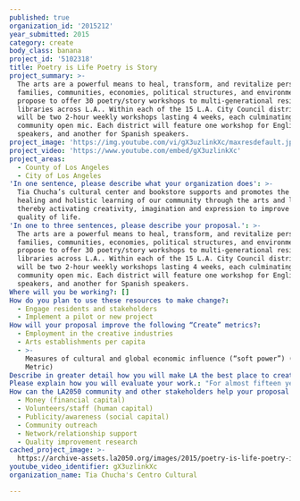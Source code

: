 ```yaml
---
published: true
organization_id: '2015212'
year_submitted: 2015
category: create
body_class: banana
project_id: '5102318'
title: Poetry is Life Poetry is Story
project_summary: >-
  The arts are a powerful means to heal, transform, and revitalize persons,
  families, communities, economies, political structures, and environments. We
  propose to offer 30 poetry/story workshops to multi-generational residents at
  libraries across L.A.. Within each of the 15 L.A. City Council districts there
  will be two 2-hour weekly workshops lasting 4 weeks, each culminating in a
  community open mic. Each district will feature one workshop for English
  speakers, and another for Spanish speakers.
project_image: 'https://img.youtube.com/vi/gX3uzlinkXc/maxresdefault.jpg'
project_video: 'https://www.youtube.com/embed/gX3uzlinkXc'
project_areas:
  - County of Los Angeles
  - City of Los Angeles
'In one sentence, please describe what your organization does': >-
  Tia Chucha’s cultural center and bookstore supports and promotes the growth,
  healing and holistic learning of our community through the arts and literacy,
  thereby activating creativity, imagination and expression to improve our
  quality of life.
'In one to three sentences, please describe your proposal.': >-
  The arts are a powerful means to heal, transform, and revitalize persons,
  families, communities, economies, political structures, and environments. We
  propose to offer 30 poetry/story workshops to multi-generational residents at
  libraries across L.A.. Within each of the 15 L.A. City Council districts there
  will be two 2-hour weekly workshops lasting 4 weeks, each culminating in a
  community open mic. Each district will feature one workshop for English
  speakers, and another for Spanish speakers.
Where will you be working?: []
How do you plan to use these resources to make change?:
  - Engage residents and stakeholders
  - Implement a pilot or new project
How will your proposal improve the following “Create” metrics?:
  - Employment in the creative industries
  - Arts establishments per capita
  - >-
    Measures of cultural and global economic influence (“soft power”) (Dream
    Metric)
Describe in greater detail how you will make LA the best place to create.: "Public libraries are a wonderful social invention, especially when they become dynamic centers for community, learning, reading, and connection. For the general public, and especially for neglected populations, these spaces are important for growing literacy and artistic capacities. Tia Chucha's Centro Cultural is looking forward to conducting poetry workshops that tap into the unique life stories of patrons at as many as 30 of the 72 L.A.-area libraries. We will bring to life the poetic word, the story, the book through a series of workshops, each of which will culminate in Open Mic events. \r\n\r\nTia Chucha's proceeds from the Native American/Native Mexican philosophies that all people, all animals, the earth and the sky, are inexorably connected. For indigenous peoples everything is the arts (that's why there is no word for \"arts\" among most tribes). And all human beings have an inexhaustible, abundant and creative wellspring within that can be tapped into at any time.\r\n\r\nPoetry is one of the ecstatic arts for change and is being renewed by young people today through poetry slams, Hip Hop, publishing, and digital technology. This is happening at a time when poetry in the U.S. is being highly marginalized. Even in the world’s poorest countries, poetry is honored and publicly respected. But, in the U.S, the center of culture is mostly for entertainment and commercial value.\r\n\r\nOur “Poetry is Life, Poetry is Story” workshops will draw out the storehouse of stories within persons, families, communities to remember who we are, what are our relationships, and where we are going. Poetry means \"to make,\" to shape, to find beauty, just like the earth does constantly, after one understands the truth (science) and the good (morality)--a morality which is not imposed or for the control of others, but is based on how to properly interact with all beings, all genders, all so-called races, all nations, all tribes. \r\n\r\nThe artists we will involve in this important work appreciate the need people have to see and be seen, to hear and be heard, and to nurture these experiences to the fullest. Like water and bread, they feed hearts hungry for place and meaning through story and poetry. The workshops will allow our artist facilitators to inspire new artistic voices of all ages, encouraging them to share their stories and gifts with the public. In turn these instructors will be paid for their time and talents. This poetry workshop series is a win-win proposal for everyone.\r\n"
Please explain how you will evaluate your work.: "For almost fifteen years Tia Chucha’s has been a beacon of cultural and literary inclusion in the NE San Fernando Valley. And while we have had visitors from as far away as Germany and Chile, our day-to-day reach has been primarily the local population. Our programs in Pacoima and occasional offsite booktables, student visits, and seasonal major events have also extended our reach.\r\n\r\nThe library workshops are an opportunity to take our work to the next level, placing our programming and poet artists in neighborhoods which may have never experienced our unique offerings before. Our evaluations will include how many new people we have introduced to writing poetry, the size of the audiences that come to the culmination open mics at each site, and the poet teachers we are able to employ for these special workshops. All these elements will be part of measuring the impact of our efforts."
How can the LA2050 community and other stakeholders help your proposal succeed?:
  - Money (financial capital)
  - Volunteers/staff (human capital)
  - Publicity/awareness (social capital)
  - Community outreach
  - Network/relationship support
  - Quality improvement research
cached_project_image: >-
  https://archive-assets.la2050.org/images/2015/poetry-is-life-poetry-is-story/img.youtube.com/vi/gX3uzlinkXc/maxresdefault.jpg
youtube_video_identifier: gX3uzlinkXc
organization_name: Tia Chucha's Centro Cultural

---
```

